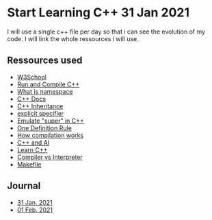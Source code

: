 # Start Learning C++ 31 Jan 2021

I will use a single c++ file per day so that i can see the evolution of my code.
I will link the whole ressources i will use.

## Ressources used

-   [W3School](https://www.w3schools.com/cpp/cpp_syntax.asp)
-   [Run and Compile C++](https://rupinderjeetkaur.wordpress.com/2014/06/20/run-a-cc-program-on-terminal-using-gcc-compiler/)
-   [What is namespace](https://docs.microsoft.com/en-us/cpp/cpp/namespaces-cpp?view=msvc-160#:~:text=A%20namespace%20is%20a%20declarative,code%20base%20includes%20multiple%20libraries.)
-   [C++ Docs](https://www.cplusplus.com/doc/tutorial/program_structure/)
-   [C++ Inheritance](https://www.tutorialspoint.com/cplusplus/cpp_inheritance.htm)
-   [explicit specifier](https://en.cppreference.com/w/cpp/language/explicit)
-   [Emulate "super" in C++](https://www.fluentcpp.com/2017/12/26/emulate-super-base/#:~:text=And%20C%2B%2B%20doesn't%20have,so%20often%20in%20C%2B%2B.)
-   [One Definition Rule](https://en.wikipedia.org/wiki/One_Definition_Rule)
-   [How compilation works](https://www.toptal.com/c-plus-plus/c-plus-plus-understanding-compilation)
-   [C++ and AI](https://www.linuxlinks.com/excellent-c-plus-plus-natural-language-processing-tools/)
-   [Learn C++](https://www.learncpp.com/)
-   [Compiler vs Interpreter](https://stackoverflow.com/questions/38491212/difference-between-compiled-and-interpreted-languages/38491646#38491646)
-   [Makefile](https://www3.ntu.edu.sg/home/ehchua/programming/cpp/gcc_make.html)

## Journal

-   [31 Jan. 2021](logs/21-01-31.md)
-   [01 Feb. 2021](logs/21-02-01.md)
